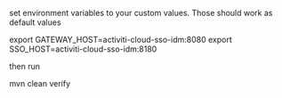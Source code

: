 set environment variables to your custom values. Those should work as default values

export GATEWAY_HOST=activiti-cloud-sso-idm:8080
export SSO_HOST=activiti-cloud-sso-idm:8180

then run

mvn clean verify